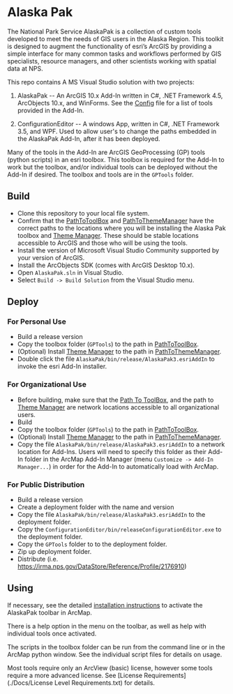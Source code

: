 # Alaska Pak

The National Park Service AlaskaPak is a collection of custom tools developed
to meet the needs of GIS users in the Alaska Region. This toolkit is designed
to augment the functionality of esri’s ArcGIS by providing a simple interface
for many common tasks and workflows performed by GIS specialists, resource
managers, and other scientists working with spatial data at NPS.

This repo contains A MS Visual Studio solution with two projects:

1) AlaskaPak -- An ArcGIS 10.x Add-In written in C#, .NET Framework 4.5,
   ArcObjects 10.x, and WinForms. See the
   [Config](./AlaskaPak/Config.esriaddinx) file for a list of tools provided in
   the Add-In.

2) ConfigurationEditor -- A windows App, written in C#, .NET Framework 3.5,
   and WPF.  Used to allow user's to change the paths embedded in the
   AlaskaPak Add-In, after it has been deployed.

Many of the tools in the Add-In are ArcGIS GeoProcessing (GP) tools (python
scripts) in an esri toolbox.  This toolbox is required for the Add-In to work
but the toolbox, and/or individual tools can be deployed without the Add-In if
desired.  The toolbox and tools are in the `GPTools` folder.

## Build

* Clone this repository to your local file system.
* Confirm that the [PathToToolBox](./AlaskaPak/PathToToolBox.txt) and
[PathToThemeManager](./AlaskaPak/PathToThemeManager.txt) have the correct
paths to the locations where you will be installing the Alaska Pak toolbox
and [Theme Manager](https://github.com/AKROGIS/ThemeManager).  These should
be stable locations accessible to ArcGIS and those who will be using the tools.
* Install the version of Microsoft Visual Studio Community supported by your
version of ArcGIS.
* Install the ArcObjects SDK (comes with ArcGIS Desktop 10.x).
* Open `AlaskaPak.sln` in Visual Studio.
* Select `Build -> Build Solution` from the Visual Studio menu.

## Deploy

### For Personal Use

* Build a release version
* Copy the toolbox folder (`GPTools`) to the path in
[PathToToolBox](./AlaskaPak/PathToToolBox.txt).
* (Optional) Install [Theme Manager](https://github.com/AKROGIS/ThemeManager)
  to the path in [PathToThemeManager](./AlaskaPak/PathToThemeManager.txt).
* Double click the file `AlaskaPak/bin/release/AlaskaPak3.esriAddIn` to
  invoke the esri Add-In installer.

### For Organizational Use

* Before building, make sure that the
  [Path To ToolBox](./AlaskaPak/PathToToolBox.txt), and the path to
  [Theme Manager](https://github.com/AKROGIS/ThemeManager) are network
  locations accessible to all organizational users.
* Build
* Copy the toolbox folder (`GPTools`) to the path in
  [PathToToolBox](./AlaskaPak/PathToToolBox.txt).
* (Optional) Install [Theme Manager](https://github.com/AKROGIS/ThemeManager)
  to the path in [PathToThemeManager](./AlaskaPak/PathToThemeManager.txt).
* Copy the file `AlaskaPak/bin/release/AlaskaPak3.esriAddIn` to a network
  location for Add-Ins.  Users will need to specify this folder as their
  Add-In folder in the ArcMap Add-In Manager (menu
  `Customize -> Add-In Manager...`) in order for the Add-In to automatically
  load with ArcMap.

### For Public Distribution

* Build a release version
* Create a deployment folder with the name and version
* Copy the file `AlaskaPak/bin/release/AlaskaPak3.esriAddIn` to the deployment
  folder.
* Copy the `ConfigurationEditor/bin/releaseConfigurationEditor.exe` to the
  deployment folder.
* Copy the `GPTools` folder to to the deployment folder.
* Zip up deployment folder.
* Distribute (i.e. <https://irma.nps.gov/DataStore/Reference/Profile/2176910>)

## Using

If necessary, see the detailed
[installation instructions](./Docs/AlaskaPakV3_Installation.docx)
to activate the AlaskaPak toolbar in ArcMap.

There is a help option in the menu on the toolbar, as well as help with
individual tools once activated.

The scripts in the toolbox folder can be run from the command line or in the
ArcMap python window.  See the individual script files for details on usage.

Most tools require only an ArcView (basic) license, however some tools
require a more advanced license.  See
[License Requirements](./Docs/License Level Requirements.txt)
for details.
